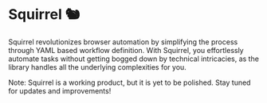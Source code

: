 # Squirrel 🐿️

Squirrel revolutionizes browser automation by simplifying the process through YAML based workflow definition. With Squirrel, you effortlessly automate tasks without getting bogged down by technical intricacies, as the library handles all the underlying complexities for you.

Note: Squirrel is a working product, but it is yet to be polished. Stay tuned for updates and improvements!